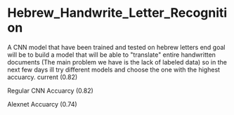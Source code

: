 # Hebrew_Handwrite_Letter_Recognition
A CNN model that have been trained and tested on hebrew letters
end goal will be to build a model that will be able to "translate" entire handwritten documents (The main problem we have is the lack of labeled data)
so in the next few days ill try different models and choose the one with the highest accuarcy. current (0.82)


Regular CNN Accuarcy (0.82)


Alexnet Accuarcy (0.74)
